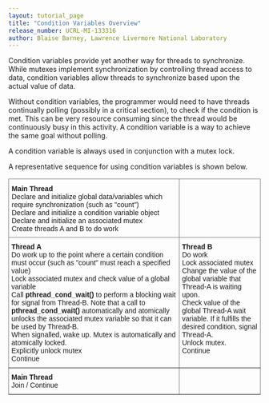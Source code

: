 ```yaml
---
layout: tutorial_page 
title: "Condition Variables Overview"
release_number: UCRL-MI-133316
author: Blaise Barney, Lawrence Livermore National Laboratory
---
```


Condition variables provide yet another way for threads to synchronize. While mutexes implement synchronization by controlling thread access to data, condition variables allow threads to synchronize based upon the actual value of data.

Without condition variables, the programmer would need to have threads continually polling (possibly in a critical section), to check if the condition is met. This can be very resource consuming since the thread would be continuously busy in this activity. A condition variable is a way to achieve the same goal without polling.

A condition variable is always used in conjunction with a mutex lock.

A representative sequence for using condition variables is shown below.

<table style="border-collapse:collapse;border-spacing:0" class="tg"><thead><tr><th style="border-color:inherit;border-style:solid;border-width:1px;font-family:Arial, sans-serif;font-size:14px;font-weight:normal;overflow:hidden;padding:10px 5px;position:-webkit-sticky;position:sticky;text-align:left;top:-1px;vertical-align:top;will-change:transform;word-break:normal"><span style="font-weight:bold;font-style:normal">Main Thread</span><br>Declare and initialize global data/variables which require synchronization (such as "count")<br>Declare and initialize a condition variable object <br>Declare and initialize an associated mutex <br>Create threads A and B to do work</th><th style="border-color:inherit;border-style:solid;border-width:1px;font-family:Arial, sans-serif;font-size:14px;font-weight:normal;overflow:hidden;padding:10px 5px;position:-webkit-sticky;position:sticky;text-align:left;top:-1px;vertical-align:top;will-change:transform;word-break:normal"></th></tr></thead><tbody><tr><td style="border-color:inherit;border-style:solid;border-width:1px;font-family:Arial, sans-serif;font-size:14px;overflow:hidden;padding:10px 5px;text-align:left;vertical-align:top;word-break:normal"><span style="font-weight:bold;font-style:normal">Thread A</span><br>Do work up to the point where a certain condition must occur (such as "count" must reach a specified value)<br>Lock associated mutex and check value of a global variable<br>Call <span style="font-weight:bold">pthread_cond_wait()</span> to perform a blocking wait for signal from Thread-B. Note that a call to <span style="font-weight:bold">pthread_cond_wait()</span> automatically and atomically unlocks the associated mutex variable so that it can be used by Thread-B.<br>When signalled, wake up. Mutex is automatically and atomically locked.<br>Explicitly unlock mutex<br>Continue</td><td style="border-color:inherit;border-style:solid;border-width:1px;font-family:Arial, sans-serif;font-size:14px;overflow:hidden;padding:10px 5px;text-align:left;vertical-align:top;word-break:normal"><span style="font-weight:bold;font-style:normal">Thread B</span><br>Do work<br>Lock associated mutex<br>Change the value of the global variable that Thread-A is waiting upon. <br>Check value of the global Thread-A wait variable. If it fulfills the desired condition, signal Thread-A.<br>Unlock mutex. <br>Continue</td></tr><tr><td style="border-color:inherit;border-style:solid;border-width:1px;font-family:Arial, sans-serif;font-size:14px;overflow:hidden;padding:10px 5px;text-align:left;vertical-align:top;word-break:normal"><span style="font-weight:bold;font-style:normal">Main Thread</span><br>Join / Continue</td><td style="border-color:inherit;border-style:solid;border-width:1px;font-family:Arial, sans-serif;font-size:14px;overflow:hidden;padding:10px 5px;text-align:left;vertical-align:top;word-break:normal"></td></tr></tbody></table>
